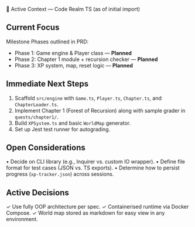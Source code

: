 🚧 Active Context — Code Realm TS (as of initial import)

Current Focus
-------------
Milestone Phases outlined in PRD:
- Phase 1: Game engine & Player class — **Planned**
- Phase 2: Chapter 1 module + recursion checker — **Planned**
- Phase 3: XP system, map, reset logic — **Planned**

Immediate Next Steps
--------------------
1. Scaffold `src/engine` with `Game.ts`, `Player.ts`, `Chapter.ts`, and `ChapterLoader.ts`.
2. Implement Chapter 1 (Forest of Recursion) along with sample grader in `quests/chapter1/`.
3. Build `XPSystem.ts` and basic `WorldMap` generator.
4. Set up Jest test runner for autograding.

Open Considerations
-------------------
• Decide on CLI library (e.g., Inquirer vs. custom IO wrapper).
• Define file format for test cases (JSON vs. TS exports).
• Determine how to persist progress (`xp-tracker.json`) across sessions.

Active Decisions
----------------
✓ Use fully OOP architecture per spec.
✓ Containerised runtime via Docker Compose.
✓ World map stored as markdown for easy view in any environment.
